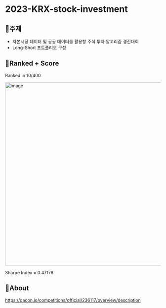 # 2023-KRX-stock-investment

📍주제
---
- 자본시장 데이터 및 공공 데이터를 활용항 주식 투자 알고리즘 경진대회
- Long-Short 포트폴리오 구성

📍Ranked + Score
---
Ranked in 10/400

<img width="592" alt="image" src="https://github.com/daheeda/2023-KRX-stock-investment/assets/91541933/d4b6669b-cd91-4e4e-a445-c0bccdd347fe">

Sharpe Index = 0.47178

📍About
---
https://dacon.io/competitions/official/236117/overview/description
